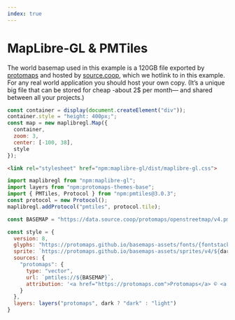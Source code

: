 ```yaml
---
index: true
---
```


# MapLibre-GL & PMTiles

<div class="warning">

The world basemap used in this example is a 120GB file exported by [protomaps](https://protomaps.com/) and hosted by [source.coop](https://source.coop/repositories/protomaps/openstreetmap/description), which we hotlink to in this example. For any real world application you should host your own copy. (It’s a unique big file that can be stored for cheap -about 2$ per month— and shared between all your projects.)

</div>

```js echo
const container = display(document.createElement("div"));
container.style = "height: 400px;";
const map = new maplibregl.Map({
  container,
  zoom: 3,
  center: [-100, 38],
  style
});
```

<link rel="stylesheet" href="npm:maplibre-gl/dist/maplibre-gl.css">

```html echo run=false
<link rel="stylesheet" href="npm:maplibre-gl/dist/maplibre-gl.css">
```

```js echo
import maplibregl from "npm:maplibre-gl";
import layers from "npm:protomaps-themes-base";
import { PMTiles, Protocol } from "npm:pmtiles@3.0.3";
const protocol = new Protocol();
maplibregl.addProtocol("pmtiles", protocol.tile);
```

```js echo
const BASEMAP = "https://data.source.coop/protomaps/openstreetmap/v4.pmtiles";
```

```js echo
const style = {
  version: 8,
  glyphs: "https://protomaps.github.io/basemaps-assets/fonts/{fontstack}/{range}.pbf",
  sprite: `https://protomaps.github.io/basemaps-assets/sprites/v4/${dark?"dark":"light"}`,
  sources: {
    "protomaps": {
      type: "vector",
      url: `pmtiles://${BASEMAP}`,
      attribution: '<a href="https://protomaps.com">Protomaps</a> © <a href="https://openstreetmap.org">OpenStreetMap</a>'
    }
  },
  layers: layers("protomaps", dark ? "dark" : "light")
}
```
